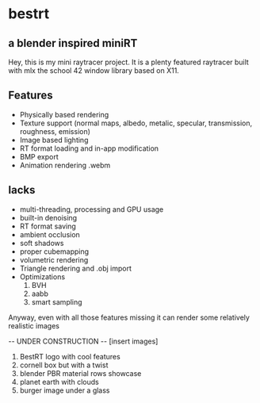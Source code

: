 # bestrt
## a blender inspired miniRT

Hey, this is my mini raytracer project.
It is a plenty featured raytracer built with mlx the school 42 window library based on X11.

## Features
  - Physically based rendering
  - Texture support (normal maps, albedo, metalic, specular, transmission, roughness, emission)
  - Image based lighting
  - RT format loading and in-app modification
  - BMP export
  - Animation rendering .webm

## lacks
  - multi-threading, processing and GPU usage
  - built-in denoising
  - RT format saving
  - ambient occlusion
  - soft shadows
  - proper cubemapping
  - volumetric rendering
  - Triangle rendering and .obj import
  - Optimizations
      1. BVH
      2. aabb
      3. smart sampling

Anyway, even with all those features missing it can render some relatively realistic images

-- UNDER CONSTRUCTION --
[insert images]
  1. BestRT logo with cool features
  2. cornell box but with a twist
  3. blender PBR material rows showcase
  4. planet earth with clouds
  5. burger image under a glass
